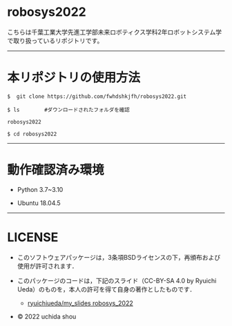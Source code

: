 # robosys2022
こちらは千葉工業大学先進工学部未来ロボティクス学科2年ロボットシステム学で取り扱っているリポジトリです。
___

# 本リポジトリの使用方法

```
$  git clone https://github.com/fwhdshkjfh/robosys2022.git

$ ls        #ダウンロードされたフォルダを確認

robosys2022

$ cd robosys2022
```
___

#  動作確認済み環境

* Python 3.7~3.10

* Ubuntu 18.04.5
___

# LICENSE

 * このソフトウェアパッケージは，3条項BSDライセンスの下，再頒布および使用が許可されます．

  * このパッケージのコードは，下記のスライド（CC-BY-SA 4.0 by Ryuichi Ueda）のものを，本人の許可を得て自身の著作としたものです．

      * [ryuichiueda/my_slides robosys_2022](https://github.com/ryuichiueda/my_slides/tree/master/robosys_2022)
  
  * © 2022 uchida shou


  






 

